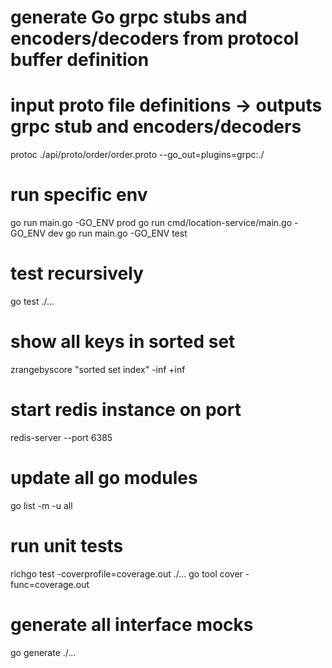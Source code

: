 # generate Go grpc stubs and encoders/decoders from protocol buffer definition
# input proto file definitions -> outputs grpc stub and encoders/decoders
protoc ./api/proto/order/order.proto --go_out=plugins=grpc:./

# run specific env
go run main.go -GO_ENV prod
go run cmd/location-service/main.go -GO_ENV dev
go run main.go -GO_ENV test

# test recursively
go test ./...

# show all keys in sorted set
zrangebyscore "sorted set index" -inf +inf

# start redis instance on port
redis-server --port 6385

# update all go modules
go list -m -u all

# run unit tests
richgo test -coverprofile=coverage.out ./...
go tool cover -func=coverage.out

# generate all interface mocks
go generate ./...
